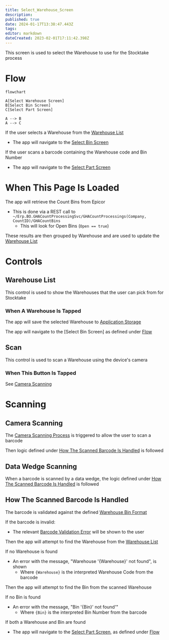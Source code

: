 ```yaml
---
title: Select_Warehouse_Screen
description: 
published: true
date: 2024-01-17T13:38:47.443Z
tags: 
editor: markdown
dateCreated: 2023-02-01T17:11:42.398Z
---
```


This screen is used to select the Warehouse to use for the Stocktake process

# Flow
```mermaid
flowchart

A[Select Warehouse Screen]
B[Select Bin Screen]
C[Select Part Screen]

A --> B
A --> C
```
If the user selects a Warehouse from the [Warehouse List](#warehouse-list)
- The app will navigate to the [Select Bin Screen](./Select_Bin_Screen.md)

If the user scans a barcode containing the Warehouse code and Bin Number
- The app will navigate to the [Select Part Screen](./Select_Part_Screen.md)

# When This Page Is Loaded
The app will retrieve the Count Bins from Epicor
- This is done via a REST call to `~/Erp.BO.GHACountProcessingSvc/GHACountProcessings(Company, CountID)/GHACountBins`
	- This will look for Open Bins (`Open == true`)

These results are then grouped by Warehouse and are used to update the [Warehouse List](./Select_Warehouse_Screen.md)

# Controls
## Warehouse List
This control is used to show the Warehouses that the user can pick from for Stocktake

### When A Warehouse Is Tapped
The app will save the selected Warehouse to [Application Storage](../../../Application_Storage.md)

The app will navigate to the [Select Bin Screen] as defined under [Flow](#flow)

## Scan
This control is used to scan a Warehouse using the device's camera

### When This Button Is Tapped
See [Camera Scanning](#camera-scanning)

# Scanning
## Camera Scanning
The [Camera Scanning Process](../../../Scanning.md#camera-scanning) is triggered to allow the user to scan a barcode

Then logic defined under [How The Scanned Barcode Is Handled](#how-the-scanned-barcode-is-handled) is followed


## Data Wedge Scanning
When a barcode is scanned by a data wedge, the logic defined under [How The Scanned Barcode Is Handled](#how-the-scanned-barcode-is-handled) is followed


## How The Scanned Barcode Is Handled
The barcode is validated against the defined [Warehouse Bin Format](../../../Scanning.md#warehouse-bin-format)

If the barcode is invalid:
- The relevant [Barcode Validation Error](../../../Scanning.md#barcode-validation-errors) will be shown to the user

Then the app will attempt to find the Warehouse from the [Warehouse List](#warehouse-list)

If no Warehouse is found
- An error with the message, "Warehouse '{Warehouse}' not found", is shown
	- Where `{Warehouse}` is the interpreted Warehouse Code from the barcode

Then the app will attempt to find the Bin from the scanned Warehouse

If no Bin is found
- An error with the message, "Bin '{Bin}' not found'"
	- Where `{Bin}` is the interpreted Bin Number from the barcode

If both a Warehouse and Bin are found
- The app will navigate to the [Select Part Screen](./Select_Part_Screen.md), as defined under [Flow](#flow)